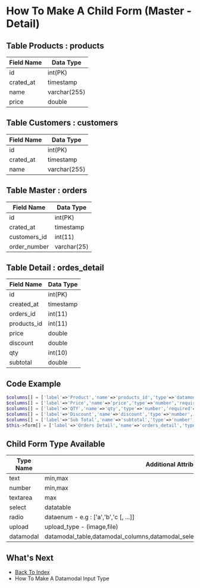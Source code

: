 # How To Make A Child Form (Master - Detail)
## Table Products : products 
| Field Name | Data Type |
| ---------- | --------- |
| id | int(PK) |
| crated_at | timestamp | 
| name | varchar(255) |
| price | double |

## Table Customers : customers
| Field Name | Data Type |
| ---------- | --------- |
| id | int(PK) |
| crated_at | timestamp | 
| name | varchar(255) |

## Table Master : orders
| Field Name | Data Type |
| ---------- | --------- |
| id | int(PK) |
| crated_at | timestamp | 
| customers_id | int(11) |
| order_number | varchar(25) |

## Table Detail : ordes_detail
| Field Name | Data Type |
| ---------- | --------- |
| id | int(PK) |
| created_at | timestamp |
| orders_id | int(11) |
| products_id | int(11) |
| price | double |
| discount | double |
| qty | int(10) |
| subtotal | double |

## Code Example			
```php
$columns[] = ['label'=>'Product','name'=>'products_id','type'=>'datamodal','datamodal_table'=>'products','datamodal_columns'=>'name,price','datamodal_select_to'=>'price:price','datamodal_where'=>'','datamodal_size'=>'large'];
$columns[] = ['label'=>'Price','name'=>'price','type'=>'number','required'=>true];
$columns[] = ['label'=>'QTY','name'=>'qty','type'=>'number','required'=>true];
$columns[] = ['label'=>'Discount','name'=>'discount','type'=>'number','required'=>true];
$columns[] = ['label'=>'Sub Total','name'=>'subtotal','type'=>'number','formula'=>"[qty] * [price] - [discount]","readonly"=>true,'required'=>true];
$this->form[] = ['label'=>'Orders Detail','name'=>'orders_detail','type'=>'child','columns'=>$columns,'table'=>'orders_detail','foreign_key'=>'orders_id'];
```

## Child Form Type Available
| Type Name | Additional Attribute |
| --------- | ----------- |
| text | min,max |
| number | min,max |
| textarea | max |
| select | datatable |
| radio | dataenum - e.g : ['a','b','c [, ...]] | 
| upload | upload_type - (image,file) |
| datamodal | datamodal_table,datamodal_columns,datamodal_select_to,datamodal_where,datamodal_size |

## What's Next
- [Back To Index](./index.md)
- How To Make A Datamodal Input Type
